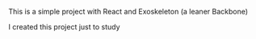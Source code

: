 This is a simple project with React and Exoskeleton (a leaner Backbone)

I created this project just to study